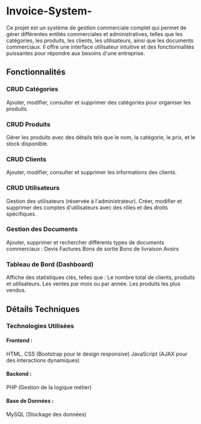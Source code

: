 # Invoice-System-

Ce projet est un système de gestion commerciale complet qui permet de gérer différentes entités commerciales et administratives, telles que les catégories, les produits, les clients, les utilisateurs, ainsi que les documents commerciaux. Il offre une interface utilisateur intuitive et des fonctionnalités puissantes pour répondre aux besoins d'une entreprise.


## Fonctionnalités

### CRUD Catégories
Ajouter, modifier, consulter et supprimer des catégories pour organiser les produits.
### CRUD Produits
Gérer les produits avec des détails tels que le nom, la catégorie, le prix, et le stock disponible.
### CRUD Clients
Ajouter, modifier, consulter et supprimer les informations des clients.
### CRUD Utilisateurs
Gestion des utilisateurs (réservée à l'administrateur).
Créer, modifier et supprimer des comptes d'utilisateurs avec des rôles et des droits spécifiques.
### Gestion des Documents
Ajouter, supprimer et rechercher différents types de documents commerciaux :
Devis
Factures
Bons de sortie
Bons de livraison
Avoirs
### Tableau de Bord (Dashboard)
Affiche des statistiques clés, telles que :
Le nombre total de clients, produits et utilisateurs.
Les ventes par mois ou par année.
Les produits les plus vendus.


## Détails Techniques
### Technologies Utilisées
#### Frontend :
HTML, CSS (Bootstrap pour le design responsive)
JavaScript (AJAX pour des interactions dynamiques)
#### Backend :
PHP (Gestion de la logique métier)
#### Base de Données :
MySQL (Stockage des données)


